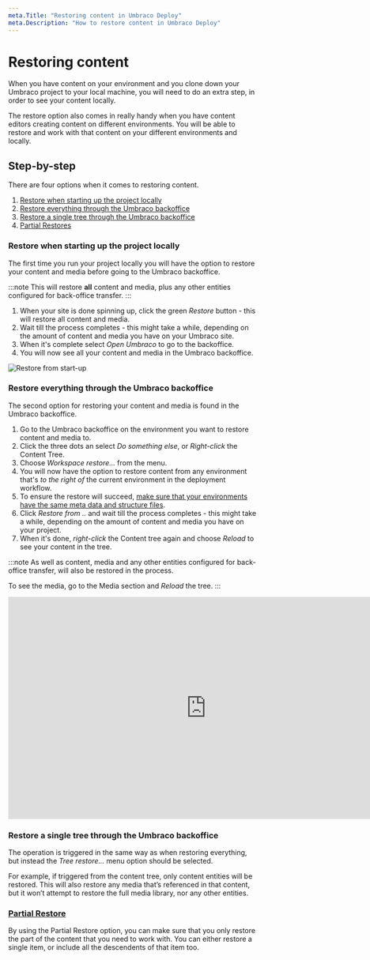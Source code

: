 ```yaml
---
meta.Title: "Restoring content in Umbraco Deploy"
meta.Description: "How to restore content in Umbraco Deploy"
---
```


# Restoring content

When you have content on your environment and you clone down your Umbraco project to your local machine, you will need to do an extra step, in order to see your content locally.

The restore option also comes in really handy when you have content editors creating content on different environments. You will be able to restore and work with that content on your different environments and locally.

## Step-by-step

There are four options when it comes to restoring content.

1. [Restore when starting up the project locally](#restore-when-starting-up-the-project-locally)
2. [Restore everything through the Umbraco backoffice](#restore-everything-through-the-umbraco-backoffice)
3. [Restore a single tree through the Umbraco backoffice](#restore-a-single-tree-through-the-umbraco-backoffice)
4. [Partial Restores](partial-restore.md)

### Restore when starting up the project locally

The first time you run your project locally you will have the option to restore your content and media before going to the Umbraco backoffice.

:::note
This will restore **all** content and media, plus any other entities configured for back-office transfer.
:::

1. When your site is done spinning up, click the green *Restore* button - this will restore all content and media.
2. Wait till the process completes - this might take a while, depending on the amount of content and media you have on your Umbraco site.
3. When it's complete select *Open Umbraco* to go to the backoffice.
4. You will now see all your content and media in the Umbraco backoffice.

![Restore from start-up](images/Normal-Restore.gif)

### Restore everything through the Umbraco backoffice

The second option for restoring your content and media is found in the Umbraco backoffice.

1. Go to the Umbraco backoffice on the environment you want to restore content and media to.
2. Click the three dots an select *Do something else*, or *Right-click* the Content Tree.
3. Choose *Workspace restore...* from the menu.
4. You will now have the option to restore content from any environment that's *to the right of* the current environment in the deployment workflow.
5. To ensure the restore will succeed, [make sure that your environments have the same meta data and structure files](../deploying-changes.md).
6. Click *Restore from ..* and wait till the process completes - this might take a while, depending on the amount of content and media you have on your project.
7. When it's done, *right-click* the Content tree again and choose *Reload* to see your content in the tree.

:::note
As well as content, media and any other entities configured for back-office transfer, will also be restored in the process.

To see the media, go to the Media section and *Reload* the tree.
:::

<iframe width="800" height="450" title="Umbraco Deploy - Content transfer and restore" src="https://www.youtube.com/embed/poRzuBB11pc?rel=0" frameborder="0" allow="autoplay; encrypted-media" allowfullscreen></iframe>

### Restore a single tree through the Umbraco backoffice

The operation is triggered in the same way as when restoring everything, but instead the *Tree restore...* menu option should be selected.

For example, if triggered from the content tree, only content entities will be restored.  This will also restore any media that’s referenced in that content, but it won’t attempt to restore the full media library, nor any other entities.

### [Partial Restore](partial-restore.md)

By using the Partial Restore option, you can make sure that you only restore the part of the content that you need to work with.  You can either restore a single item, or include all the descendents of that item too.
